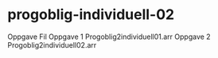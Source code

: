 # progoblig-individuell-02
Oppgave	Fil
Oppgave 1	Progoblig2individuell01.arr
Oppgave 2	Progoblig2individuell02.arr
